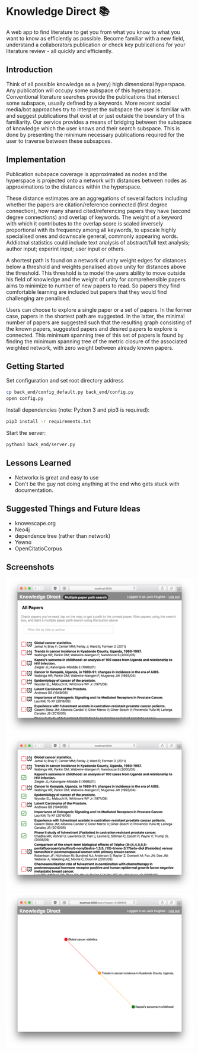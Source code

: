 # Knowledge Direct :books:
A web app to find literature to get you from what you know to what you want to know as efficiently as possible. Become familiar with a new field, understand a collaborators publication or check key publications for your literature review - all quickly and efficiently.

## Introduction
Think of all possible knowledge as a (very) high dimensional hyperspace. Any publication will occupy some subspace of this hyperspace.
Conventional literature searches provide the publications that intersect some subspace, usually defined by a keywords.
More recent social media/bot approaches try to interpret the subspace the user is familiar with and suggest publications that exist at or just outside the boundary of this familiarity.
Our service provides a means of bridging between the subspace of knowledge which the user knows and their search subspace. This is done by presenting the minimum necessary publications required for the user to traverse between these subsapces.

## Implementation

Publication subspace coverage is approximated as nodes and the hyperspace is projected onto a network with distances between nodes as approximations to the distances within the hyperspace.

These distance estimates are an aggregations of several factors including whether the papers are citation/reference connected (first degree connection), how many shared cited/referencing papers they have (second degree connections) and overlap of keywords. The weight of a keyword with which it contributes to the overlap score is scaled inversely proportional with its frequency among all keywords, to upscale highly specialised ones and downscale general, commonly appearing words. Addiotnal statistics could include text analysis of abstract/full text analysis; author input; experint input; user input or others.

A shortest path is found on a network of unity weight edges for distances below a threshold and weights penalised above unity for distances above the threshold. This threshold is to model the users ability to move outside his field of knowledge and the weight of unity for comprehensible papers aims to minimize to number of new papers to read. So papers they find comfortable learning are included but papers that they would find challenging are penalised.

Users can choose to explore a single paper or a set of papers. In the former case, papers in the shortest path are suggested. In the latter, the minimal number of papers are suggested such that the resulting graph consisting of the known papers, suggested papers and desired papers to explore is connected. This minimum spanning tree of this set of papers is found by finding the minimum spanning tree of the metric closure of the associated weighted network, with zero weight between already known papers.

## Getting Started

Set configuration and set root directory address
```bash
cp back_end/config_default.py back_end/config.py
open config.py
```

Install dependencies (note: Python 3 and pip3 is required):
```bash
pip3 install -r requirements.txt
```

Start the server:
```bash
python3 back_end/server.py
```

## Lessons Learned
* Networkx is great and easy to use
* Don't be the guy not doing anything at the end who gets stuck with documentation.

## Suggested Things and Future Ideas
* knowescape.org
* Neo4j
* dependence tree (rather than network)
* Yewno
* OpenCitatioCorpus

## Screenshots

![Homepage](screenshots/1.png)
![Homepage with papers marked as read](screenshots/2.png)
![Graph showing papers](screenshots/3.png)
